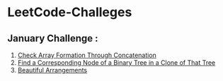 # LeetCode-Challeges

## January Challenge : 

1. [Check Array Formation Through Concatenation](JanuaryChallenge/ArrayFormation.java)
1. [Find a Corresponding Node of a Binary Tree in a Clone of That Tree](JanuaryChallenge/CloneBinaryTree.java)
1. [Beautiful Arrangements](JanuaryChallenge/BeautifulArrangements.java)
